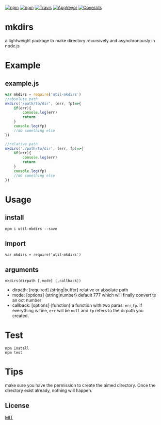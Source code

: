 [![npm](https://img.shields.io/npm/v/util-mkdirs.svg)](https://www.npmjs.com/package/util-mkdirs)
[![npm](https://img.shields.io/npm/dt/util-mkdirs.svg)](https://www.npmjs.com/package/util-mkdirs)
[![Travis](https://img.shields.io/travis/YxxY/mkdirs.svg?label=linux)](https://www.travis-ci.org/YxxY/mkdirs)
[![AppVeyor](https://img.shields.io/appveyor/ci/YxxY/mkdirs.svg?label=windows)](https://ci.appveyor.com/project/YxxY/mkdirs)
[![Coveralls](https://img.shields.io/coveralls/YxxY/mkdirs.svg)](https://coveralls.io/github/YxxY/mkdirs)

# mkdirs
a lightweight package to make directory recursively and asynchronously in node.js

# Example
## example.js
```js
var mkdirs = require('util-mkdirs')
//absolute path
mkdirs('/path/to/dir', (err, fp)=>{
    if(err){
        console.log(err)
        return
    }
    console.log(fp)
    //do something else
})

//relative path
mkdirs('./path/to/dir', (err, fp)=>{
    if(err){
        console.log(err)
        return
    }
    console.log(fp)
    //do something else
})
```
# Usage
## install
    npm i util-mkdirs --save

## import
    var mkdirs = require('util-mkdirs')

## arguments
    mkdirs(dirpath [,mode] [,callback])
- dirpath: [required] {string|buffer} relative or absolute path 
- mode: [options]  {string|number} default 777 which will finally convert to an oct number
- callback: [options] {function} a function with two paras: `err`,`fp`. if everything is fine, `err` will be `null` and `fp` refers to the dirpath you created.

# Test
    npm install
    npm test

# Tips
make sure you have the permission to create the aimed directory. Once the directory exist already, nothing will happen.

## License
  [MIT](LICENSE)


